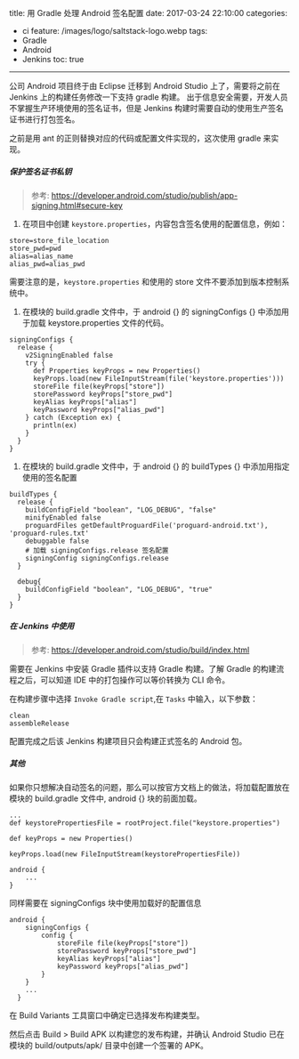 title: 用 Gradle 处理 Android 签名配置
date: 2017-03-24 22:10:00
categories:
  - ci
feature: /images/logo/saltstack-logo.webp
tags:
  - Gradle
  - Android
  - Jenkins
toc: true
---

公司 Android 项目终于由 Eclipse 迁移到 Android Studio 上了，需要将之前在 Jenkins 上的构建任务修改一下支持 gradle 构建。
出于信息安全需要，开发人员不掌握生产环境使用的签名证书，但是 Jenkins 构建时需要自动的使用生产签名证书进行打包签名。

之前是用 ant 的正则替换对应的代码或配置文件实现的，这次使用 gradle 来实现。

<!-- more -->

##### 保护签名证书私钥

> 参考: https://developer.android.com/studio/publish/app-signing.html#secure-key

1. 在项目中创建 `keystore.properties`，内容包含签名使用的配置信息，例如：

```
store=store_file_location
store_pwd=pwd
alias=alias_name
alias_pwd=alias_pwd
```
需要注意的是，`keystore.properties` 和使用的 store 文件不要添加到版本控制系统中。

1. 在模块的 build.gradle 文件中，于 android {} 的 signingConfigs {} 中添加用于加载 keystore.properties 文件的代码。

```
signingConfigs {
  release {
    v2SigningEnabled false
    try {
      def Properties keyProps = new Properties()
      keyProps.load(new FileInputStream(file('keystore.properties')))
      storeFile file(keyProps["store"])
      storePassword keyProps["store_pwd"]
      keyAlias keyProps["alias"]
      keyPassword keyProps["alias_pwd"]
    } catch (Exception ex) {
      println(ex)
    }
  }
}
```

1. 在模块的 build.gradle 文件中，于 android {} 的 buildTypes {} 中添加用指定使用的签名配置

```
buildTypes {
  release {
    buildConfigField "boolean", "LOG_DEBUG", "false"
    minifyEnabled false
    proguardFiles getDefaultProguardFile('proguard-android.txt'), 'proguard-rules.txt'
    debuggable false
    # 加载 signingConfigs.release 签名配置
    signingConfig signingConfigs.release
  }

  debug{
    buildConfigField "boolean", "LOG_DEBUG", "true"
  }
}
```

##### 在 Jenkins 中使用

> 参考: https://developer.android.com/studio/build/index.html

需要在 Jenkins 中安装 Gradle 插件以支持 Gradle 构建。了解 Gradle 的构建流程之后，可以知道 IDE 中的打包操作可以等价转换为 CLI 命令。

在构建步骤中选择 `Invoke Gradle script`,在 `Tasks` 中输入，以下参数：

```
clean
assembleRelease
```

配置完成之后该 Jenkins 构建项目只会构建正式签名的 Android 包。

##### 其他

如果你只想解决自动签名的问题，那么可以按官方文档上的做法，将加载配置放在模块的 build.gradle 文件中, android {} 块的前面加载。

```
...
def keystorePropertiesFile = rootProject.file("keystore.properties")

def keyProps = new Properties()

keyProps.load(new FileInputStream(keystorePropertiesFile))

android {
    ...
}
```

同样需要在 signingConfigs 块中使用加载好的配置信息

```
android {
    signingConfigs {
        config {
            storeFile file(keyProps["store"])
            storePassword keyProps["store_pwd"]
            keyAlias keyProps["alias"]
            keyPassword keyProps["alias_pwd"]
        }
    }
    ...
  }
```

在 Build Variants 工具窗口中确定已选择发布构建类型。

然后点击 Build > Build APK 以构建您的发布构建，并确认 Android Studio 已在模块的 build/outputs/apk/ 目录中创建一个签署的 APK。



